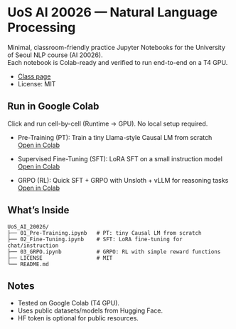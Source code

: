 # UoS AI 20026 — Natural Language Processing

Minimal, classroom-friendly practice Jupyter Notebooks for the University of Seoul NLP course (AI 20026).   
Each notebook is Colab-ready and verified to run end-to-end on a T4 GPU.

- [Class page](https://uos-nlp.notion.site/Natural-Language-Processing-23d406a65da78073a8e0fb48bf204d17?pvs=143)
- License: MIT

## Run in Google Colab
Click and run cell-by-cell (Runtime → GPU). No local setup required.

- Pre-Training (PT): Train a tiny Llama-style Causal LM from scratch  
  [Open in Colab](https://colab.research.google.com/github/abzb1/UoS_AI_20026/blob/main/01_Pre-Training.ipynb)

- Supervised Fine-Tuning (SFT): LoRA SFT on a small instruction model  
  [Open in Colab](https://colab.research.google.com/github/abzb1/UoS_AI_20026/blob/main/02_Fine-Tuning.ipynb)

- GRPO (RL): Quick SFT + GRPO with Unsloth + vLLM for reasoning tasks  
  [Open in Colab](https://colab.research.google.com/github/abzb1/UoS_AI_20026/blob/main/03_GRPO.ipynb)

## What’s Inside
```
UoS_AI_20026/
├── 01_Pre-Training.ipynb   # PT: tiny Causal LM from scratch
├── 02_Fine-Tuning.ipynb    # SFT: LoRA fine-tuning for chat/instruction
├── 03_GRPO.ipynb           # GRPO: RL with simple reward functions
├── LICENSE                 # MIT
└── README.md
```

## Notes
- Tested on Google Colab (T4 GPU). 
- Uses public datasets/models from Hugging Face. 
- HF token is optional for public resources.
